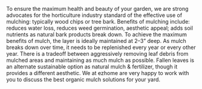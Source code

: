 To ensure the maximum health and beauty of your garden, we are strong advocates for the horticulture industry standard of the effective use of mulching: typically wood chips or tree bark. Benefits of mulching include: reduces water loss, reduces weed germination, aesthetic appeal; adds soil nutrients as natural bark products break down. To achieve the maximum benefits of mulch, the layer is ideally maintained at 2–3” deep. As mulch breaks down over time, it needs to be replenished every year or every other year. There is a tradeoff between aggressively removing leaf debris from mulched areas and maintaining as much mulch as possible. Fallen leaves is an alternate sustainable option as natural mulch & fertilizer, though it provides a different aesthetic. We at ezhome are very happy to work with you to discuss the best organic mulch solutions for your yard.